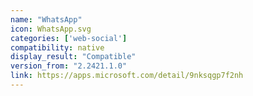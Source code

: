 ```yaml
---
name: "WhatsApp"
icon: WhatsApp.svg
categories: ['web-social']
compatibility: native
display_result: "Compatible"
version_from: "2.2421.1.0"
link: https://apps.microsoft.com/detail/9nksqgp7f2nh
---
```


